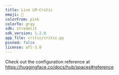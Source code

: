 ```yaml
---
title: Live LM-Critic
emoji: 💬
colorFrom: pink
colorTo: gray
sdk: streamlit
sdk_version: 1.2.0
app_file: critic/critic.py
pinned: false
license: afl-3.0
---
```


Check out the configuration reference at https://huggingface.co/docs/hub/spaces#reference

